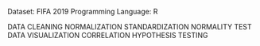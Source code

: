 Dataset: FIFA 2019
Programming Language: R

DATA CLEANING
NORMALIZATION
STANDARDIZATION
NORMALITY TEST
DATA VISUALIZATION
CORRELATION
HYPOTHESIS TESTING
